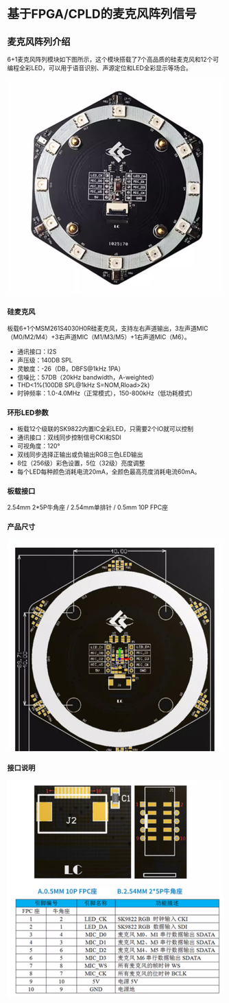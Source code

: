 # 基于FPGA/CPLD的麦克风阵列信号

## 麦克风阵列介绍

6+1麦克风阵列模块如下图所示，这个模块搭载了7个高品质的硅麦克风和12个可编程全彩LED，可以用于语音识别、声源定位和LED全彩显示等场合。

![](img2/mic.png)

### 硅麦克风

板载6+1个MSM261S4030H0R硅麦克风，支持左右声道输出，3左声道MIC（M0/M2/M4）+3右声道MIC（M1/M3/M5）+1右声道MIC（M6）。

- 通讯接口：I2S
- 声压级：140DB SPL
- 灵敏度：-26（DB，DBFS@1kHz 1PA）
- 信噪比：57DB（20kHz bandwidth，A-weighted）
- THD<1%(100DB SPL@1kHz S=NOM,Rload>2k)
- 时钟频率：1.0-4.0MHz（正常模式），150-800kHz（低功耗模式）

### 环形LED参数

- 板载12个级联的SK9822内置IC全彩LED，只需要2个IO就可以控制
- 通讯接口：双线同步控制信号CKI和SDI
- 可视角度：120°
- 双线同步选择正输出或负输出RGB三色LED输出
- 8位（256级）彩色设置，5位（32级）亮度调整
- 每个LED每种颜色消耗电流20mA，全颜色最高亮度消耗电流60mA。

### 板载接口

2.54mm 2*5P牛角座 / 2.54mm单排针 / 0.5mm 10P FPC座

### 产品尺寸

![](img2/size.png)

### 接口说明

![](img2/socket.png)